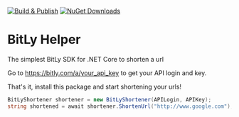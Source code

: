 [![Build & Publish](https://github.com/sebagomez/bitlyhelper/actions/workflows/dotnet.yaml/badge.svg)](https://github.com/sebagomez/bitlyhelper/actions/workflows/dotnet.yaml)
[![NuGet Downloads](https://img.shields.io/nuget/dt/Sebagomez.BitLyHelper.svg?label=NuGet%20downloads)](https://www.nuget.org/packages/Sebagomez.BitLyHelper/)

# BitLy Helper
The simplest BitLy SDK for .NET Core to shorten a url

Go to https://bitly.com/a/your_api_key to get your API login and key.

That's it, install this package and start shortening your urls!

```c#
BitLyShortener shortener = new BitLyShortener(APILogin, APIKey);
string shortened = await shortener.ShortenUrl("http://www.google.com");
```